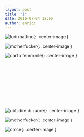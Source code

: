 ```yaml
---
layout: post
title: "i"
date: 2016-07-04 12:00
author: enrico
---
```


![lodi mattino](http://www.ricamo-canovaccio.it/I-Grande-151219-lode-del-mattino.net.jpg){: .center-image }

![motherfucker](http://i.imgur.com/RuRo0.jpg){: .center-image }

![canto femminile](http://www.annunciasubito.com/adpics/logo_canto296.jpg){: .center-image }

<br><br><br><br><br><br><br><br>

![ubbidire di cuore](http://lamenteemeravigliosa.it/wp-content/uploads/2016/04/pensare-1024x768.jpg){: .center-image }

![motherfucker](http://i.imgur.com/RuRo0.jpg){: .center-image }

![croce](http://www.arshalom.it/images/shop_products/pg-428-429-430-431-croce-piccola_auto_700x600.jpg){: .center-image }
